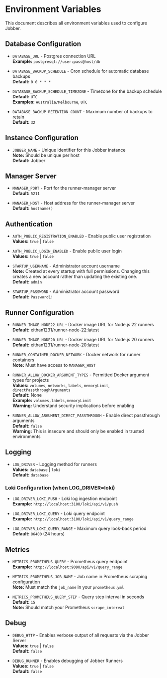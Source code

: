 # Environment Variables

This document describes all environment variables used to configure Jobber.

## Database Configuration

- `DATABASE_URL` - Postgres connection URL  
  **Example:** `postgresql://user:pass@host/db`

- `DATABASE_BACKUP_SCHEDULE` - Cron schedule for automatic database backups  
  **Default:** `0 0 * * *`

- `DATABASE_BACKUP_SCHEDULE_TIMEZONE` - Timezone for the backup schedule  
  **Default:** `UTC`  
  **Examples:** `Australia/Melbourne`, `UTC`

- `DATABASE_BACKUP_RETENTION_COUNT` - Maximum number of backups to retain  
  **Default:** `32`

## Instance Configuration

- `JOBBER_NAME` - Unique identifier for this Jobber instance  
  **Note:** Should be unique per host  
  **Default:** Jobber

## Manager Server

- `MANAGER_PORT` - Port for the runner-manager server  
  **Default:** `5211`

- `MANAGER_HOST` - Host address for the runner-manager server  
  **Default:** `hostname()`

## Authentication

- `AUTH_PUBLIC_REGISTRATION_ENABLED` - Enable public user registration  
  **Values:** `true` | `false`

- `AUTH_PUBLIC_LOGIN_ENABLED` - Enable public user login  
  **Values:** `true` | `false`

- `STARTUP_USERNAME` - Administrator account username  
  **Note:** Created at every startup with full permissions. Changing this creates a new account rather than updating the existing one.  
  **Default:** `admin`

- `STARTUP_PASSWORD` - Administrator account password  
  **Default:** `Password1!`

## Runner Configuration

- `RUNNER_IMAGE_NODE22_URL` - Docker image URL for Node.js 22 runners  
  **Default:** eithan1231/runner-node-22:latest

- `RUNNER_IMAGE_NODE20_URL` - Docker image URL for Node.js 20 runners
  **Default:** eithan1231/runner-node-20:latest

- `RUNNER_CONTAINER_DOCKER_NETWORK` - Docker network for runner containers  
  **Note:** Must have access to `MANAGER_HOST`

- `RUNNER_ALLOW_DOCKER_ARGUMENT_TYPES` - Permitted Docker argument types for projects  
  **Values:** `volumes`, `networks`, `labels`, `memoryLimit`, `directPassthroughArguments`  
  **Default:** None  
  **Example:** `volumes,labels,memoryLimit`  
  **Warning:** Understand security implications before enabling

- `RUNNER_ALLOW_ARGUMENT_DIRECT_PASSTHROUGH` - Enable direct passthrough arguments  
  **Default:** `false`  
  **Warning:** This is insecure and should only be enabled in trusted environments

## Logging

- `LOG_DRIVER` - Logging method for runners  
  **Values:** `database` | `loki`  
  **Default:** `database`

### Loki Configuration (when LOG_DRIVER=loki)

- `LOG_DRIVER_LOKI_PUSH` - Loki log ingestion endpoint  
  **Example:** `http://localhost:3100/loki/api/v1/push`

- `LOG_DRIVER_LOKI_QUERY` - Loki query endpoint  
  **Example:** `http://localhost:3100/loki/api/v1/query_range`

- `LOG_DRIVER_LOKI_QUERY_RANGE` - Maximum query look-back period  
  **Default:** `86400` (24 hours)

## Metrics

- `METRICS_PROMETHEUS_QUERY` - Prometheus query endpoint  
  **Example:** `http://localhost:9090/api/v1/query_range`

- `METRICS_PROMETHEUS_JOB_NAME` - Job name in Prometheus scraping configuration  
  **Note:** Must match the `job_name` in your `prometheus.yml`

- `METRICS_PROMETHEUS_QUERY_STEP` - Query step interval in seconds  
  **Default:** `15`  
  **Note:** Should match your Prometheus `scrape_interval`

## Debug

- `DEBUG_HTTP` - Enables verbose output of all requests via the Jobber Server  
  **Values:** `true` | `false`  
  **Default:** `false`

- `DEBUG_RUNNER` - Enables debugging of Jobber Runners  
  **Values:** `true` | `false`  
  **Default:** `false`
